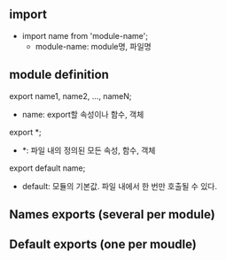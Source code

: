 ## import
 - import name from 'module-name';
    - module-name: module명, 파일명

## module definition
export name1, name2, ..., nameN;
- name: export할 속성이나 함수, 객체

export *;
- *: 파일 내의 정의된 모든 속성, 함수, 객체

export default name;
- default: 모듈의 기본값. 파일 내에서 한 번만 호출될 수 있다.


## Names exports (several per module)

## Default exports (one per moudle) 